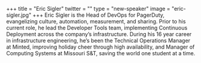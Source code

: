 +++
title = "Eric Sigler"
twitter = ""
type = "new-speaker"
image = "eric-sigler.jpg"
+++
Eric Sigler is the Head of DevOps for PagerDuty, evangelizing culture, automation, measurement, and sharing. Prior to his current role, he lead the Developer Tools team, implementing Continuous Deployment across the company’s infrastructure. During his 16 year career in infrastructure engineering, he’s been the Technical Operations Manager at Minted, improving holiday cheer through high availability, and Manager of Computing Systems at Missouri S&T, saving the world one student at a time.